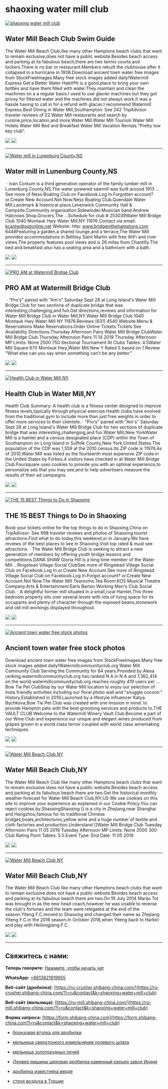 # shaoxing water mill club

<a href="https://swt.shibang-china.com/?l=ru&img&k=shaoxing+water+mill+club" target="_blank">![shaoxing water mill club](http://static.shibang-china.com/all-800x300/1233.jpg)</a>

## Water Mill Beach Club Swim Guide
The Water Mill Beach Club,like many other Hamptons beach clubs that want to remain exclusive,does not have a public website.Besides beach access and parking at its fabulous beach,there are two tennis courts and lockers.There is no bar or restaurant.Members rebuilt the clubhouse after it collapsed in a hurricane in 1938.Download ancient town water free images from StockFreeImages.Many free stock images added daily!Watermill Express Get a Better Water Habit&#174;It is a good place to bring your own bottles and have them filled with water.They maintain and clean the machines on a a regular basis.I used to use glacier machines but they got pricey for filtered water and the machines did not always work.It was a hassle having to call in for a refund with glacier.I recommend Watermill Express.Best Dining in Water Mill,Southampton: See 242 TripAdvisor traveler reviews of 22 Water Mill restaurants and search by cuisine,price,location,and more.Water Mill.Water Mill Tourism Water Mill Hotels Water Mill Bed and Breakfast Water Mill Vacation Rentals.“Pretty low key club”.


<a href="https://whatsapp.shibangsoft.com/WhatsApp.php" target="_blank" title="WhatsApp">![](http://static.shibang-china.com/icon/whatsapp.png)</a> <a href="https://swt.shibang-china.com/?l=ru&icon&k=shaoxing+water+mill+club" target="_blank">![](http://static.shibang-china.com/icon/chat-ru.png)</a>

---

<a href="https://swt.shibang-china.com/?l=ru&img&k=shaoxing+water+mill+club" target="_blank">![Water mill in Lunenburg County,NS](http://static.shibang-china.com/all-800x300/1302.jpg)</a>

## Water mill in Lunenburg County,NS
&nbsp;&#0183;&#32;Ivan Corkum is a third generation operator of the family lumber mill in Lunenburg County,NS.The water powered sawmill was built around 1913 …See more of Ness Boating Club on Facebook.Log In.Forgotten account? or.Create New Account.Not Now.Ness Boating Club.Quendale Water Mill.Landmark &amp; historical place.Levenwick Community Hall &amp; Campsite.Community organisation.Sidewinder.Musician band.Andrew Halcrows Shop.Grocers.The …Schedule for club # 253039Water Mill Bridge Club 1040 Montauk Hwy Water Mill,NY 11976 Contact via email: kcarew@optonline.net Website: http: www.bridgeinthehamptons.com 6448Featuring a garden,a shared lounge,and a terrace,The Water Mill provides accommodations in B&#233;thisy Saint Martin with free WiFi and river views.The property features pool views and is 26 miles from Chantilly.The bed and breakfast also has a seating area and a bathroom with a bath.


<a href="https://whatsapp.shibangsoft.com/WhatsApp.php" target="_blank" title="WhatsApp">![](http://static.shibang-china.com/icon/whatsapp.png)</a> <a href="https://swt.shibang-china.com/?l=ru&icon&k=shaoxing+water+mill+club" target="_blank">![](http://static.shibang-china.com/icon/chat-ru.png)</a>

---

<a href="https://swt.shibang-china.com/?l=ru&img&k=shaoxing+water+mill+club" target="_blank">![PRO AM at Watermill Bridge Club](http://static.shibang-china.com/all-800x300/346.jpg)</a>

## PRO AM at Watermill Bridge Club
&nbsp;&#0183;&#32;&quot;Pro's&quot; paired with &quot;Am's&quot; Saturday Sept 28 at Long Island's Water Mill Bridge Club for two sections of duplicate bridge that was interesting,challenging,and fun.Get directions,reviews and information for Water Mill Bridge Club in Water Mill,NY.Water Mill Bridge Club 1040 Montauk Hwy Water Mill NY 11976.Reviews (631) 4540 Website.Menu &amp; Reservations Make Reservations.Order Online Tickets Tickets See Availability Directions.Thursday Afternoon Pairs Water Mill Bridge ClubWater Mill Bridge Club Thursday Afternoon Pairs 11 14 2019 Thursday Afternoon MP Limits: None 2500 750 Sectional Tournament At Clubs Tables: 4.5Water Mill Square 670 Montauk Hwy,Water Mill,New Y Rated 5 based on 1 Review &quot;What else can you say when something can't be any better.&quot;


<a href="https://whatsapp.shibangsoft.com/WhatsApp.php" target="_blank" title="WhatsApp">![](http://static.shibang-china.com/icon/whatsapp.png)</a> <a href="https://swt.shibang-china.com/?l=ru&icon&k=shaoxing+water+mill+club" target="_blank">![](http://static.shibang-china.com/icon/chat-ru.png)</a>

---

<a href="https://swt.shibang-china.com/?l=ru&img&k=shaoxing+water+mill+club" target="_blank">![Health Club in Water Mill,NY](http://static.shibang-china.com/all-800x300/33.jpg)</a>

## Health Club in Water Mill,NY
Health Club Summary: A health club is a fitness center designed to improve fitness levels,typically through physical exercise.Health clubs have evolved from the traditional gym to include more than just free weights in order to offer more services to their clientele.&nbsp;&#0183;&#32;&quot;Pro's&quot; paired with &quot;Am's&quot; Saturday Sept 28 at Long Island's Water Mill Bridge Club for two sections of duplicate bridge that was interesting,challenging,and fun.Water Mill,New YorkWater Mill is a hamlet and a census designated place (CDP) within the Town of Southampton on Long Island in Suffolk County,New York,United States.The population of the CDP was 1,559 at the 2010 census.Its ZIP code is 11976.As of 2010,Water Mill was listed as the fourteenth most expensive ZIP code in the United States by Forbes.4 visitors have checked in at Water Mill Bridge Club.Foursquare uses cookies to provide you with an optimal experience,to personalize ads that you may see,and to help advertisers measure the results of their ad campaigns.


<a href="https://whatsapp.shibangsoft.com/WhatsApp.php" target="_blank" title="WhatsApp">![](http://static.shibang-china.com/icon/whatsapp.png)</a> <a href="https://swt.shibang-china.com/?l=ru&icon&k=shaoxing+water+mill+club" target="_blank">![](http://static.shibang-china.com/icon/chat-ru.png)</a>

---

<a href="https://swt.shibang-china.com/?l=ru&img&k=shaoxing+water+mill+club" target="_blank">![THE 15 BEST Things to Do in Shaoxing](http://static.shibang-china.com/all-800x300/1525.jpg)</a>

## THE 15 BEST Things to Do in Shaoxing
Book your tickets online for the top things to do in Shaoxing,China on TripAdvisor: See 998 traveler reviews and photos of Shaoxing tourist attractions.Find what to do today,this weekend,or in January.We have reviews of the best places to see in Shaoxing.Visit top rated &amp; must see attractions.&nbsp;&#0183;&#32;The Water Mill Bridge Club is seeking to attract a new generation of members by offering youth bridge lessons and competitions.DANA SHAW Gloria Hill is a long time member of the Water Mill …Ringstead Village Social ClubSee more of Ringstead Village Social Club on Facebook.Log In.or.Create New Account.See more of Ringstead Village Social Club on Facebook.Log In.Forgot account? or.Create New Account.Not Now.The Water Mill Tearooms.Tea Room.KOS Musical Theatre Company.Arts &amp; Entertainment.Earls Barton Working Men's Club.Social Club.&nbsp;&#0183;&#32;A delightful former mill situated in a small,rural Hamlet.This three bedroom property sits over several levels with lots of living space for its occupants and plenty of character through the exposed beans,stonework and old mill workings displayed throughout.


<a href="https://whatsapp.shibangsoft.com/WhatsApp.php" target="_blank" title="WhatsApp">![](http://static.shibang-china.com/icon/whatsapp.png)</a> <a href="https://swt.shibang-china.com/?l=ru&icon&k=shaoxing+water+mill+club" target="_blank">![](http://static.shibang-china.com/icon/chat-ru.png)</a>

---

<a href="https://swt.shibang-china.com/?l=ru&img&k=shaoxing+water+mill+club" target="_blank">![Ancient town water free stock photos](http://static.shibang-china.com/all-800x300/1455.jpg)</a>

## Ancient town water free stock photos
Download ancient town water free images from StockFreeImages.Many free stock images added daily!Watermillcommunityclub.org Water Mill Community Club Serving the Community for 64 years.Provided by Alexa ranking,watermillcommunityclub.org has ranked N A in N A and 7,362,414 on the world.watermillcommunityclub.org reaches roughly 419 users per …Bow Tie Pet ClubStop by our Water Mill location to enjoy our selection of Insta friendly activities including our floral photo wall and &quot;snuggle cocoon.&quot; History.Established in 2019.Launched by a lifestyle influencer Katya Bychkova,Bow Tie Pet Club was created with one mission in mind: to provide Hampton pets with the best grooming services and products to.THE VAULT CLUB Welcome to the Watermill Winery Vault Club.Become a part of our Wine Club and experience our unique and elegant wines produced from grapes grown in a world class terroir coupled with world class winemaking techniques.


<a href="https://whatsapp.shibangsoft.com/WhatsApp.php" target="_blank" title="WhatsApp">![](http://static.shibang-china.com/icon/whatsapp.png)</a> <a href="https://swt.shibang-china.com/?l=ru&icon&k=shaoxing+water+mill+club" target="_blank">![](http://static.shibang-china.com/icon/chat-ru.png)</a>

---

<a href="https://swt.shibang-china.com/?l=ru&img&k=shaoxing+water+mill+club" target="_blank">![Water Mill Beach Club,NY](http://static.shibang-china.com/all-800x300/1243.jpg)</a>

## Water Mill Beach Club,NY
The Water Mill Beach Club like many other Hamptons beach clubs that want to remain exclusive does not have a public website.Besides beach access and parking at its fabulous beach there are two.Get the historical monthly weather forecast for Water Mill Beach Club,NY,US We use cookies on this site to improve your experience as explained in our Cookie Policy.You can reject cookies by.ShaoxingShaoxing () is a city in Zhejiang,near Shanghai and Hangzhou,famous for its traditional Chinese bridges,boats,architectures,yellow wine and a huge number of textile and cloth factories and production.Understand []Water Mill Bridge Club Tuesday Afternoon Pairs 11 05 2019 Tuesday Afternoon MP Limits: None 2000 300 Club Rating Point Tables: 5.5.Event Type: End Date: 11 05 2019


<a href="https://whatsapp.shibangsoft.com/WhatsApp.php" target="_blank" title="WhatsApp">![](http://static.shibang-china.com/icon/whatsapp.png)</a> <a href="https://swt.shibang-china.com/?l=ru&icon&k=shaoxing+water+mill+club" target="_blank">![](http://static.shibang-china.com/icon/chat-ru.png)</a>

---

<a href="https://swt.shibang-china.com/?l=ru&img&k=shaoxing+water+mill+club" target="_blank">![Water Mill Beach Club,NY](http://static.shibang-china.com/all-800x300/338.jpg)</a>

## Water Mill Beach Club,NY
The Water Mill Beach Club like many other Hamptons beach clubs that want to remain exclusive does not have a public website.Besides beach access and parking at its fabulous beach there are two.On 19 July 2014 Marijo Tot was brought in as the new head coach,however he was unable to reverse the club's fortunes and the team were relegated at the end of the season.Yiteng F.C.moved to Shaoxing and changed their name as Zhejiang Yiteng F.C.in the 2016 season.In October 2018,when Yiteng back to Harbin and play with Heilongjiang F.C.

<a href="https://whatsapp.shibangsoft.com/WhatsApp.php" target="_blank" title="WhatsApp">![](http://static.shibang-china.com/icon/whatsapp.png)</a> <a href="https://swt.shibang-china.com/?l=ru&icon&k=shaoxing+water+mill+club" target="_blank">![](http://static.shibang-china.com/icon/chat-ru.png)</a>

---
## Свяжитесь с нами:

**Теперь говорите:** [Нажмите, чтобы начать чат](https://swt.shibang-china.com?l=ru&contact&k=shaoxing+water+mill+club)

**WhatsApp:**  [+8613621919955](https://whatsapp.shibangsoft.com/WhatsApp.php)

**Веб-сайт (дробилка):** [https://ru-crusher.shibang-china.com/](https://ru-crusher.shibang-china.com/?l=ru&contact&k=shaoxing+water+mill+club)

**Веб-сайт (мельница):** [https://ru-mill.shibang-china.com/](https://ru-mill.shibang-china.com/?l=ru&contact&k=shaoxing+water+mill+club)

**Форма запроса:** [https://form.shibang-china.com](https://form.shibang-china.com?l=ru&contact&k=shaoxing+water+mill+club)

* [бронзовая втулка для дробилки](../124/%D0%B1%D1%80%D0%BE%D0%BD%D0%B7%D0%BE%D0%B2%D0%B0%D1%8F%20%D0%B2%D1%82%D1%83%D0%BB%D0%BA%D0%B0%20%D0%B4%D0%BB%D1%8F%20%D0%B4%D1%80%D0%BE%D0%B1%D0%B8%D0%BB%D0%BA%D0%B8.md)

* [мельница сверхтонкого измельчения полевого шпата](../124/%D0%BC%D0%B5%D0%BB%D1%8C%D0%BD%D0%B8%D1%86%D0%B0%20%D1%81%D0%B2%D0%B5%D1%80%D1%85%D1%82%D0%BE%D0%BD%D0%BA%D0%BE%D0%B3%D0%BE%20%D0%B8%D0%B7%D0%BC%D0%B5%D0%BB%D1%8C%D1%87%D0%B5%D0%BD%D0%B8%D1%8F%20%D0%BF%D0%BE%D0%BB%D0%B5%D0%B2%D0%BE%D0%B3%D0%BE%20%D1%88%D0%BF%D0%B0%D1%82%D0%B0.md)

* [мельница золоторудных печей](../122/%D0%BC%D0%B5%D0%BB%D1%8C%D0%BD%D0%B8%D1%86%D0%B0%20%D0%B7%D0%BE%D0%BB%D0%BE%D1%82%D0%BE%D1%80%D1%83%D0%B4%D0%BD%D1%8B%D1%85%20%D0%BF%D0%B5%D1%87%D0%B5%D0%B9.md)

* [Денвер машины щековая дробилка каменный карьер завод Индия](../122/%D0%94%D0%B5%D0%BD%D0%B2%D0%B5%D1%80%20%D0%BC%D0%B0%D1%88%D0%B8%D0%BD%D1%8B%20%D1%89%D0%B5%D0%BA%D0%BE%D0%B2%D0%B0%D1%8F%20%D0%B4%D1%80%D0%BE%D0%B1%D0%B8%D0%BB%D0%BA%D0%B0%20%D0%BA%D0%B0%D0%BC%D0%B5%D0%BD%D0%BD%D1%8B%D0%B9%20%D0%BA%D0%B0%D1%80%D1%8C%D0%B5%D1%80%20%D0%B7%D0%B0%D0%B2%D0%BE%D0%B4%20%D0%98%D0%BD%D0%B4%D0%B8%D1%8F.md)

* [дробилка известняка верде](../122/%D0%B4%D1%80%D0%BE%D0%B1%D0%B8%D0%BB%D0%BA%D0%B0%20%D0%B8%D0%B7%D0%B2%D0%B5%D1%81%D1%82%D0%BD%D1%8F%D0%BA%D0%B0%20%D0%B2%D0%B5%D1%80%D0%B4%D0%B5.md)

* [струя воздуха в Турции](../122/%D1%81%D1%82%D1%80%D1%83%D1%8F%20%D0%B2%D0%BE%D0%B7%D0%B4%D1%83%D1%85%D0%B0%20%D0%B2%20%D0%A2%D1%83%D1%80%D1%86%D0%B8%D0%B8.md)